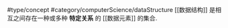  #type/concept #category/computerScience/dataStructure 
	[[数据结构]] 是相互之间存在一种或多种 **特定关系** 的 [[数据元素]] 的集合. 